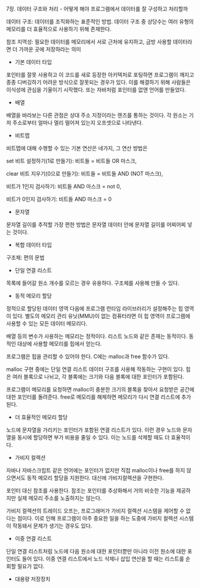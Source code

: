 7장. 데이터 구조와 처리 - 어떻게 해야 프로그램에서 데이터를 잘 구성하고 처리할까



데이터 구조: 데이터를 조직화하는 표준적인 방법. 데이터 구조 중 상당수는 여러 유형의 메모리를 더 효율적으로 사용하기 위해 존재한다.

참조 지역성: 필요한 데이터를 메모리에서 서로 근처에 유지하고, 금방 사용할 데이터라면 더 가까운 곳에 저장하라는 의미



- 기본 데이터 타입

포인터를 잘못 사용하고 이 코드를 새로 등장한 아키텍처로 포팅하면 프로그램이 깨지고 종종 디버깅하기 어려운 방식으로 잘못되는 경우가 있다. 이를 해결하기 위해 사람들은 이식성에 관심을 기울이기 시작했다. 또는 자바처럼 포인터를 없앤 언어를 만들었다.



- 배열

배열을 바라보는 다른 관점은 상대 주소 지정이라는 렌즈를 통하는 것이다. 각 원소는 기저 주소로부터 얼마나 멀리 떨어져 있는지 오프셋으로 나타낸다.



- 비트맵

비트맵에 대해 수행할 수 있는 기본 연산은 네가지, 그 연산 방법은

set 비트 설정하기(1로 만들기): 비트들 = 비트들 OR 마스크,

clear 비트 지우기(0으로 만들기): 비트들 = 비트들 AND (NOT 마스크),

비트가 1인지 검사하기: 비트들 AND 마스크 = not 0,

비트가 0인지 검사하기: 비트들 AND 마스크 = 0



- 문자열

문자열 길이를 추적할 가장 편한 방법은 문자열 데이터 안에 문자열 길이를 어찌어찌 넣는 것이다.



- 복합 데이터 타입

구조체: 편의 문법



- 단일 연결 리스트

목록에 들어갈 원소 개수를 모르는 경우 유용하다. 구조체를 사용해 만들 수 있다.



- 동적 메모리 할당

정적으로 할당된 데이터 영역 다음에 프로그램 런타임 라이브러리가 설정해주는 힙 영역이 있다. 별도의 메모리 관리 유닛(MMU)이 없는 컴퓨터라면 이 힙 영역이 프로그램에 사용할 수 있는 모든 데이터 메모리다.

배열 등의 변수가 사용하는 메모리는 정적이다. 리스트 노드와 같은 존재는 동적이다. 동적인 대상에 사용할 메모리를 힙에서 얻는다.

프로그램은 힙을 관리할 수 있어야 한다. C에는 malloc과 free 함수가 있다.

malloc  구현 중에는 단일 연결 리스트 데이터 구조를 사용해 작동하는 구현이 있다. 힙은 여러 블록으로 나뉘고, 각 블록에는 크기와 다음 블록에 대한 포인터가 포함된다.

프로그램이 메모리를 요청하면 malloc이 충분한 크기의 블록을 찾아서 요청받은 공간에 대한 포인터를 돌려준다. free로 메모리를 해제하면 메모리가 다시 연결 리스트에 추가된다.



- 더 효율적인 메모리 할당

노드에 문자열을 가리키는 포인터가 포함된 연결 리스트가 있다. 이런 경우 노드와 문자열을 동시에 할당하면 부가 비용을 줄일 수 있다. 이는 노드를 삭제할 때도 더 효율적이다.



- 가비지 컬렉션

자바나 자바스크립트 같은 언어에는 포인터가 없지만 직접 malloc이나 free를 하지 않으면서도 동적 메모리 할당을 지원한다. 대신에 가비지컬렉션을 구현한다.

포인터 대신 참조를 사용한다. 참조는 포인터를 추상화해서 거의 비슷한 기능을 제공하지만 실제 메모리 주소를 노출하지는 않는다.

가비지 컬렉션의 트레이드 오프는, 프로그래머가 가비지 컬렉션 시스템을 제어할 수 없다는 점이다. 이로 인해 프로그램이 아주 중요한 일을 하는 도중에 가비지 컬렉션 시스템이 작동돼서 문제가 생기는 경우도 있다.



- 이중 연결 리스트

단일 연결 리스트처럼 노드에 다음 원소에 대한 포인터뿐만 아니라 이전 원소에 대한 포인터도 들어 있다. 이중 연결 리스트에서 노드 삭제나 삽입 연산을 할 때는 리스트를 순회할 필요가 없다.



- 대용량 저장장치

